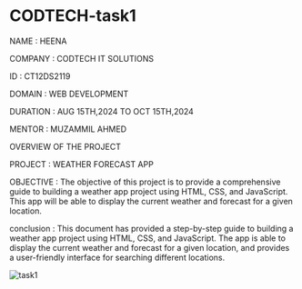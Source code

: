 # CODTECH-task1

NAME : HEENA

COMPANY : CODTECH IT SOLUTIONS

ID :  CT12DS2119

DOMAIN : WEB DEVELOPMENT

DURATION : AUG 15TH,2024 TO OCT 15TH,2024

MENTOR : MUZAMMIL AHMED

OVERVIEW OF THE PROJECT

PROJECT : WEATHER FORECAST APP

OBJECTIVE :
The objective of this project is to provide a comprehensive guide to building a weather app project using HTML, CSS, and JavaScript. This app will be able to display the current weather and forecast for a given location.

conclusion :
This document has provided a step-by-step guide to building a weather app project using HTML, CSS, and
JavaScript. The app is able to display the current weather and forecast for a given location, and provides a user-friendly interface for searching different locations.

![task1](https://github.com/user-attachments/assets/69fae5e8-53d4-4f13-bd3f-936c6a8ec591)
